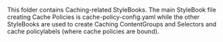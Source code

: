 This folder contains Caching-related StyleBooks. The main StyleBook file creating Cache Policies is cache-policy-config.yaml while the other StyleBooks are used to create Caching ContentGroups and Selectors and cache policylabels (where cache policies are bound).

